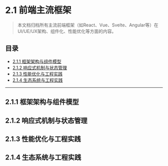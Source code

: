 # 2.1 前端主流框架

> 本文档归档所有主流前端框架（如React、Vue、Svelte、Angular等）在UI/UE/UX架构、组件化、性能优化等方面的内容。

## 目录

- [2.1.1 框架架构与组件模型](#211-框架架构与组件模型)
- [2.1.2 响应式机制与状态管理](#212-响应式机制与状态管理)
- [2.1.3 性能优化与工程实践](#213-性能优化与工程实践)
- [2.1.4 生态系统与工程实践](#214-生态系统与工程实践)

---

## 2.1.1 框架架构与组件模型

## 2.1.2 响应式机制与状态管理

## 2.1.3 性能优化与工程实践

## 2.1.4 生态系统与工程实践 